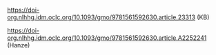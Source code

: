 https://doi-org.nlhhg.idm.oclc.org/10.1093/gmo/9781561592630.article.23313 (KB)

https://doi-org.nlhhg.idm.oclc.org/10.1093/gmo/9781561592630.article.A2252241 (Hanze)
